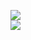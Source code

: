 [![](https://img.shields.io/badge/Made%20With-Github%20Spray-lightgrey.svg?style=for-the-badge&logo=github)](https://github.com/Annihil/github-spray#23294)  
[![](https://i.imgur.com/2DrTn0Z.gif)](https://github.com/Annihil/github-spray)